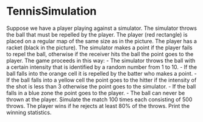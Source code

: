# TennisSimulation
Suppose we have a player playing against a simulator. The simulator throws the ball that must be repelled by the player. The player (red rectangle) is placed on a regular map of the same size as in the picture. The player has a racket (black in the picture). The simulator makes a point if the player fails to repel the ball, otherwise if the receiver hits the ball the point goes to the player.  The game proceeds in this way: - The simulator throws the ball with a certain intensity that is identified by a random number from 1 to 10. - If the ball falls into the orange cell it is repelled by the batter who makes a point. - If the ball falls into a yellow cell the point goes to the hitter if the intensity of the shot is less than 3 otherwise the point goes to the simulator. - If the ball falls in a blue zone the point goes to the player. - The ball can never be thrown at the player.  Simulate the match 100 times each consisting of 500 throws. The player wins if he rejects at least 80% of the throws. Print the winning statistics.

